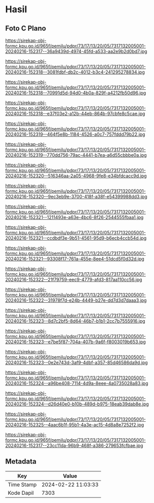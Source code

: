 # Hasil

## Foto C Plano

https://sirekap-obj-formc.kpu.go.id/965f/pemilu/pdpr/73/17/13/20/05/7317132005001-20240216-152317--36a9439d-4974-45fd-a533-aa2e9b2d0bd7.jpg

https://sirekap-obj-formc.kpu.go.id/965f/pemilu/pdpr/73/17/13/20/05/7317132005001-20240216-152318--3081fdbf-db2c-4012-b3c4-241295278834.jpg

https://sirekap-obj-formc.kpu.go.id/965f/pemilu/pdpr/73/17/13/20/05/7317132005001-20240216-152318--70991d5d-94d0-4b0a-829f-a4212fb50d96.jpg

https://sirekap-obj-formc.kpu.go.id/965f/pemilu/pdpr/73/17/13/20/05/7317132005001-20240216-152318--e37f03e2-a12b-44eb-864b-97cbfe8c5cae.jpg

https://sirekap-obj-formc.kpu.go.id/965f/pemilu/pdpr/73/17/13/20/05/7317132005001-20240216-152319--464f5e8b-1184-4526-a0c7-757fddd79b22.jpg

https://sirekap-obj-formc.kpu.go.id/965f/pemilu/pdpr/73/17/13/20/05/7317132005001-20240216-152319--770dd756-79ac-4441-b7ea-a6d55cbbbe0a.jpg

https://sirekap-obj-formc.kpu.go.id/965f/pemilu/pdpr/73/17/13/20/05/7317132005001-20240216-152320--516346aa-2a05-4968-9fe8-e34bfdcacc9d.jpg

https://sirekap-obj-formc.kpu.go.id/965f/pemilu/pdpr/73/17/13/20/05/7317132005001-20240216-152320--9ec3eb9e-3700-418f-a38f-e54399988dd3.jpg

https://sirekap-obj-formc.kpu.go.id/965f/pemilu/pdpr/73/17/13/20/05/7317132005001-20240216-152321--1211493e-a63e-4bc6-8f26-2544555fbaa1.jpg

https://sirekap-obj-formc.kpu.go.id/965f/pemilu/pdpr/73/17/13/20/05/7317132005001-20240216-152321--ccdbdf3e-9b51-4561-95d9-b6ecb4ccb54d.jpg

https://sirekap-obj-formc.kpu.go.id/965f/pemilu/pdpr/73/17/13/20/05/7317132005001-20240216-152321--93308f17-761a-455e-8ee4-51dcd5f0d32d.jpg

https://sirekap-obj-formc.kpu.go.id/965f/pemilu/pdpr/73/17/13/20/05/7317132005001-20240216-152322--21f79759-eec9-4779-afd3-817aa110cc56.jpg

https://sirekap-obj-formc.kpu.go.id/965f/pemilu/pdpr/73/17/13/20/05/7317132005001-20240216-152322--31978f7d-e24b-4449-b27e-dd7d3d7daaa3.jpg

https://sirekap-obj-formc.kpu.go.id/965f/pemilu/pdpr/73/17/13/20/05/7317132005001-20240216-152323--8d7c2bf5-8d64-46b7-b1b1-2cc7b7555916.jpg

https://sirekap-obj-formc.kpu.go.id/965f/pemilu/pdpr/73/17/13/20/05/7317132005001-20240216-152323--e7be5f87-704a-407b-9a6f-f8003019b653.jpg

https://sirekap-obj-formc.kpu.go.id/965f/pemilu/pdpr/73/17/13/20/05/7317132005001-20240216-152323--0e2e743d-3af9-4dbf-a357-85d46586da9d.jpg

https://sirekap-obj-formc.kpu.go.id/965f/pemilu/pdpr/73/17/13/20/05/7317132005001-20240216-152324--a96be408-7114-4d9a-8eee-4a0735028a83.jpg

https://sirekap-obj-formc.kpu.go.id/965f/pemilu/pdpr/73/17/13/20/05/7317132005001-20240216-152324--d26d40e0-b10b-489d-b975-18eab39dab8e.jpg

https://sirekap-obj-formc.kpu.go.id/965f/pemilu/pdpr/73/17/13/20/05/7317132005001-20240216-152325--4aac6b1f-95b1-4a3e-ac15-4d8a8e7252f2.jpg

https://sirekap-obj-formc.kpu.go.id/965f/pemilu/pdpr/73/17/13/20/05/7317132005001-20240216-152317--23cc11da-96b9-468f-a386-279653fcfbae.jpg


## Metadata

| Key        | Value               |
| ---------- | ------------------- |
| Time Stamp | 2024-02-22 11:03:33 |
| Kode Dapil | 7303                |



